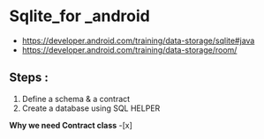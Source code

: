 # Sqlite_for _android
* https://developer.android.com/training/data-storage/sqlite#java
* https://developer.android.com/training/data-storage/room/
## Steps :
1. Define a schema & a contract 
2. Create a database using SQL HELPER

**Why we need Contract class**
-[x] 
